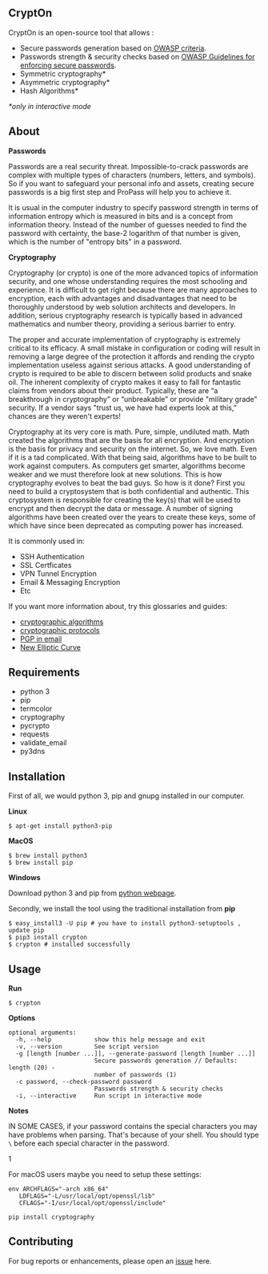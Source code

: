 CryptOn
----------

CryptOn is an open-source tool that allows :

   - Secure passwords generation based on [OWASP criteria].
   - Passwords strength & security checks based on [OWASP Guidelines for enforcing secure passwords].
   - Symmetric cryptography*
   - Asymmetric cryptography*
   - Hash Algorithms*
   
   
   _*only in interactive mode_


About
-----------------

**Passwords**

Passwords are a real security threat. Impossible-to-crack passwords are complex with multiple types of 
characters (numbers, letters, and symbols). 
So if you want to safeguard your personal info and assets, creating secure passwords is a big first step and 
ProPass will help you to achieve it.

It is usual in the computer industry to specify password strength in terms of information entropy which is measured 
in bits and is a concept from information theory. Instead of the number of guesses needed to find the password 
with certainty, the base-2 logarithm of that number is given, which is the number of "entropy bits" in a password.

**Cryptography**

Cryptography (or crypto) is one of the more advanced topics of information security, and one whose understanding 
requires the most schooling and experience. It is difficult to get right because there are many approaches to 
encryption, each with advantages and disadvantages that need to be thoroughly understood by web solution architects 
and developers. In addition, serious cryptography research is typically based in advanced mathematics and number theory,
providing a serious barrier to entry.

The proper and accurate implementation of cryptography is extremely critical to its efficacy. A small mistake in 
configuration or coding will result in removing a large degree of the protection it affords and rending the crypto 
implementation useless against serious attacks. A good understanding of crypto is required to be able to discern 
between solid products and snake oil. The inherent complexity of crypto makes it easy to fall for fantastic claims 
from vendors about their product. Typically, these are “a breakthrough in cryptography” or “unbreakable” or provide 
"military grade" security. If a vendor says "trust us, we have had experts look at this,” chances are they weren't 
experts!

Cryptography at its very core is math. Pure, simple, undiluted math. Math created the algorithms that are the basis 
for all encryption. And encryption is the basis for privacy and security on the internet. So, we love math. Even if it 
is a tad complicated. With that being said, algorithms have to be built to work against computers. As computers get 
smarter, algorithms become weaker and we must therefore look at new solutions. This is how cryptography evolves to beat 
the bad guys. So how is it done? First you need to build a cryptosystem that is both confidential and authentic. 
This cryptosystem is responsible for creating the key(s) that will be used to encrypt and then decrypt the data or 
message. A number of signing algorithms have been created over the years to create these keys, some of which have since 
been deprecated as computing power has increased.

It is commonly used in:

   - SSH Authentication
   - SSL Certficates
   - VPN Tunnel Encryption
   - Email & Messaging Encryption
   - Etc
   
 If you want more information about, try this glossaries and guides:
 
   - [cryptographic algorithms]
   - [cryptographic protocols]
   - [PGP in email]
   - [New Elliptic Curve]

Requirements
----------
  - python 3
  - pip
  - termcolor
  - cryptography
  - pycrypto
  - requests
  - validate_email
  - py3dns


Installation
-------------

First of all, we would python 3, pip and gnupg installed in our computer.

**Linux**

 ```
 $ apt-get install python3-pip
 ```
 
**MacOS**
 ```
 $ brew install python3
 $ brew install pip
 ```
 **Windows**
 
Download python 3 and pip from [python webpage].
 
 
Secondly, we install the tool using the traditional installation from **pip**

 ```
 $ easy_install3 -U pip # you have to install python3-setuptools , update pip
 $ pip3 install crypton
 $ crypton # installed successfully
```

Usage
----------

**Run**
```
$ crypton
```

**Options**
```
optional arguments:
  -h, --help            show this help message and exit
  -v, --version         See script version
  -g [length [number ...]], --generate-password [length [number ...]]
                        Secure passwords generation // Defaults: length (20) -
                        number of passwords (1)
  -c password, --check-password password
                        Passwords strength & security checks
  -i, --interactive     Run script in interactive mode

```

**Notes**

IN SOME CASES, if your password contains the special characters you may have problems when parsing. That's because of 
your shell. You should type ``` \ ``` before each special character in the password.

1

For macOS users maybe you need to setup these settings:

 ```
env ARCHFLAGS="-arch x86_64" 
    LDFLAGS="-L/usr/local/opt/openssl/lib" 
    CFLAGS="-I/usr/local/opt/openssl/include" 

pip install cryptography
 ```

Contributing
------------
For bug reports or enhancements, please open an [issue] here.

[OWASP criteria]: https://www.owasp.org/index.php/Authentication_Cheat_Sheet#Implement_Proper_Password_Strength_Controls
[issue]: https://github.com/OverwatchHeir/CryptOn/issues
[python webpage]: https://www.python.org
[OWASP Guidelines for enforcing secure passwords]: https://www.owasp.org/index.php/Authentication_Cheat_Sheet#Implement_Proper_Password_Strength_Controls
[New Elliptic Curve]: https://blog.cloudflare.com/ecdsa-the-digital-signature-algorithm-of-a-better-internet
[PGP in email]:https://www.youtube.com/watch?v=hbkB_jNG-zE
[cryptographic algorithms]: https://www.globalsign.com/en/blog/glossary-of-cryptographic-algorithms/
[cryptographic protocols]: https://dwheeler.com/secure-programs/Secure-Programs-HOWTO/crypto.html
